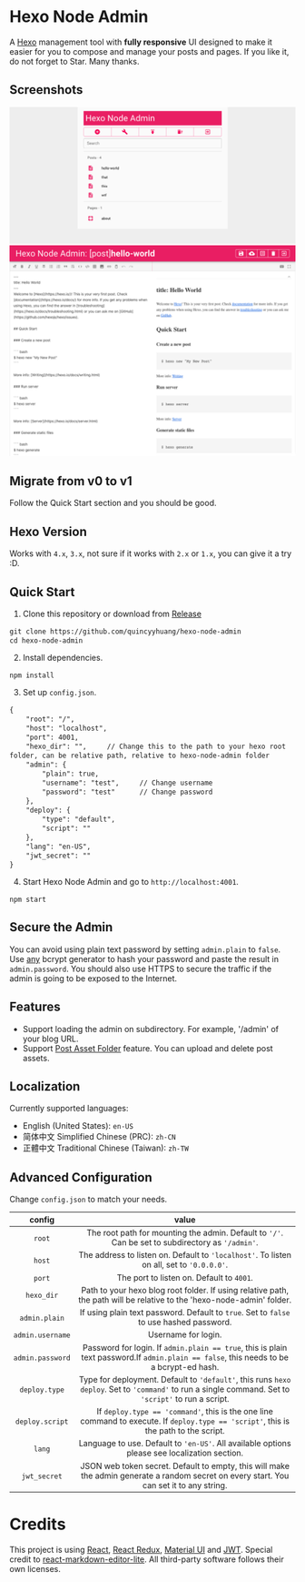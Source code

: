# Hexo Node Admin

A [Hexo](https://hexo.io/) management tool with **fully responsive** UI designed to make it easier for you to compose and manage your posts and pages. If you like it, do not forget to Star. Many thanks.

## Screenshots

![](./images/dashboard.png)
![](./images/editor.png)

## Migrate from v0 to v1

Follow the Quick Start section and you should be good.

## Hexo Version

Works with `4.x`, `3.x`, not sure if it works with `2.x` or `1.x`, you can give it a try :D.

## Quick Start

1. Clone this repository or download from [Release](https://github.com/quincyyhuang/hexo-node-admin/releases)

```
git clone https://github.com/quincyyhuang/hexo-node-admin
cd hexo-node-admin
```

2. Install dependencies.

```
npm install
```

3. Set up `config.json`.

```
{
    "root": "/",
    "host": "localhost",
    "port": 4001,
    "hexo_dir": "",     // Change this to the path to your hexo root folder, can be relative path, relative to hexo-node-admin folder
    "admin": {
        "plain": true,
        "username": "test",     // Change username
        "password": "test"      // Change password
    },
    "deploy": {
        "type": "default",
        "script": ""
    },
    "lang": "en-US",
    "jwt_secret": ""
}
```

4. Start Hexo Node Admin and go to `http://localhost:4001`.

```
npm start
```

## Secure the Admin

You can avoid using plain text password by setting `admin.plain` to `false`. Use [any](https://bcrypt-generator.com/) bcrypt generator to hash your password and paste the result in `admin.password`. You should also use HTTPS to secure the traffic if the admin is going to be exposed to the Internet.

## Features

- Support loading the admin on subdirectory. For example, '/admin' of your blog URL.
- Support [Post Asset Folder](https://hexo.io/docs/asset-folders#Post-Asset-Folder) feature. You can upload and delete post assets.

## Localization

Currently supported languages:
- English (United States): `en-US`
- 简体中文 Simplified Chinese (PRC): `zh-CN`
- 正體中文 Traditional Chinese (Taiwan): `zh-TW`

## Advanced Configuration

Change `config.json` to match your needs.

|     config     |                                                                      value                                                                     |
|:--------------:|:----------------------------------------------------------------------------------------------------------------------------------------------:|
|      `root`      |                          The root path for mounting the admin. Default to `'/'`. Can be set to subdirectory as `'/admin'`.                         |
|      `host`      |                              The address to listen on. Default to `'localhost'`. To listen on all, set to `'0.0.0.0'`.                             |
|      `port`      |                                                     The port to listen on. Default to `4001`.                                                    |
|    `hexo_dir`    |              Path to your hexo blog root folder. If using relative path, the path will be relative to the 'hexo-node-admin' folder.             |
|   `admin.plain`  |                               If using plain text password. Default to `true`. Set to `false` to use hashed password.                              |
| `admin.username` |                                                               Username for login.                                                              |
| `admin.password` |      Password for login. If `admin.plain == true`, this is plain text password.If `admin.plain == false`, this needs to be a bcrypt-ed hash.      |
|   `deploy.type`  | Type for deployment. Default to `'default'`, this runs `hexo deploy`. Set to `'command'` to run a single command. Set to `'script'` to run a script. |
|  `deploy.script` |        If `deploy.type == 'command'`, this is the one line command to execute. If `deploy.type == 'script'`, this is the path to the script.       |
|      `lang`      |                           Language to use. Default to `'en-US'`. All available options please see localization section.                          |
|   `jwt_secret`   |   JSON web token secret. Default to empty, this will make the admin generate a random secret on every start. You can set it to any string.  |

# Credits

This project is using [React](https://reactjs.org/), [React Redux](https://react-redux.js.org/), [Material UI](https://material-ui.com/) and [JWT](https://jwt.io/). Special credit to [react-markdown-editor-lite](https://github.com/HarryChen0506/react-markdown-editor-lite). All third-party software follows their own licenses.